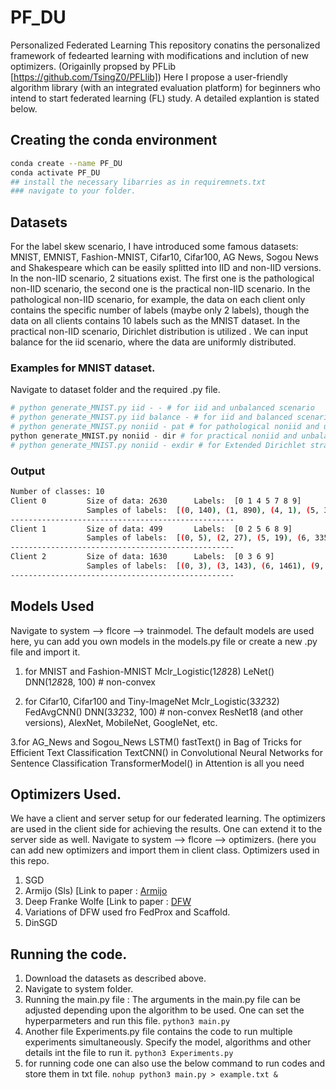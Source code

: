 # PF_DU
Personalized Federated Learning 
This repository conatins the personalized framework of fedearted learning with modifications and inclution of new optimizers. (Origainlly propsed by PFLib [https://github.com/TsingZ0/PFLlib]) 
Here I propose a user-friendly algorithm library (with an integrated evaluation platform) for beginners who intend to start federated learning (FL) study. A detailed explantion is stated below.

## Creating the conda environment
```sh
conda create --name PF_DU
conda activate PF_DU
## install the necessary libarries as in requiremnets.txt
### navigate to your folder.
```

## Datasets
For the label skew scenario, I have introduced some famous datasets: MNIST, EMNIST, Fashion-MNIST, Cifar10, Cifar100, AG News, Sogou News and Shakespeare which can be easily splitted into IID and non-IID versions. In the non-IID scenario, 2 situations exist. The first one is the pathological non-IID scenario, the second one is the practical non-IID scenario. In the pathological non-IID scenario, for example, the data on each client only contains the specific number of labels (maybe only 2 labels), though the data on all clients contains 10 labels such as the MNIST dataset. In the practical non-IID scenario, Dirichlet distribution is utilized . We can input balance for the iid scenario, where the data are uniformly distributed.

### Examples for MNIST dataset.
Navigate to dataset folder and the required .py file.
```sh
# python generate_MNIST.py iid - - # for iid and unbalanced scenario
# python generate_MNIST.py iid balance - # for iid and balanced scenario
# python generate_MNIST.py noniid - pat # for pathological noniid and unbalanced scenario
python generate_MNIST.py noniid - dir # for practical noniid and unbalanced scenario
# python generate_MNIST.py noniid - exdir # for Extended Dirichlet strategy 
```
### Output
```sh
Number of classes: 10
Client 0         Size of data: 2630      Labels:  [0 1 4 5 7 8 9]
                 Samples of labels:  [(0, 140), (1, 890), (4, 1), (5, 319), (7, 29), (8, 1067), (9, 184)]
--------------------------------------------------
Client 1         Size of data: 499       Labels:  [0 2 5 6 8 9]
                 Samples of labels:  [(0, 5), (2, 27), (5, 19), (6, 335), (8, 6), (9, 107)]
--------------------------------------------------
Client 2         Size of data: 1630      Labels:  [0 3 6 9]
                 Samples of labels:  [(0, 3), (3, 143), (6, 1461), (9, 23)]
--------------------------------------------------
```
## Models Used
Navigate to system --> flcore --> trainmodel. 
The default models are used here, yu can add you own models in the models.py file or create a new .py file and import it.

1. for MNIST and Fashion-MNIST
Mclr_Logistic(1*28*28)
LeNet()
DNN(1*28*28, 100) # non-convex

2. for Cifar10, Cifar100 and Tiny-ImageNet
Mclr_Logistic(3*32*32)
FedAvgCNN()
DNN(3*32*32, 100) # non-convex
ResNet18 (and other versions), AlexNet, MobileNet, GoogleNet, etc.

3.for AG_News and Sogou_News
LSTM()
fastText() in Bag of Tricks for Efficient Text Classification
TextCNN() in Convolutional Neural Networks for Sentence Classification
TransformerModel() in Attention is all you need

## Optimizers Used.
We have a client and server setup for our federated learning. The optimizers are used in the client side for achieving the results. One can extend it to the server side as well.
Navigate to system --> flcore --> optimizers. (here you can add new optimizers and import them in client class.
Optimizers used in this repo.
1. SGD
2. Armijo (Sls) [Link to paper : [Armijo](https://arxiv.org/abs/1905.09997)
3. Deep Franke Wolfe [Link to paper : [DFW](https://arxiv.org/abs/1811.07591)
4. Variations of DFW used fro FedProx and Scaffold.
5. DinSGD

## Running the code.
1. Download the datasets as described above.
2. Navigate to system folder.
3. Running the main.py file :
   The arguments in the main.py file can be adjusted depending upon the 
   algorithm to be used. One can set the hyperparmeters and run this file.
   ``` python3 main.py ```
4. Another file Experiments.py file contains the code to run multiple experiments simultaneously. Specify the model, algorithms and other details int the file to run it.
   ``` python3 Experiments.py ```
5. for running code one can also use the below command to run codes and store them in txt file.
   ``` nohup python3 main.py > example.txt & ```



